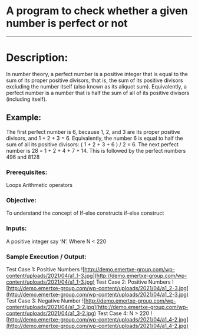 # A program to check whether a given number is perfect or not
---
# Description:
In number theory, a perfect number is a positive integer that is equal to the sum of its proper positive divisors, that is, the sum of its positive divisors excluding the number itself (also known as its aliquot sum). Equivalently, a perfect number is a number that is half the sum of all of its positive divisors (including itself).

## Example:
The first perfect number is 6, because 1, 2, and 3 are its proper positive divisors, and 1 + 2 + 3 = 6. Equivalently, the number 6 is equal to half the sum of all its positive divisors: ( 1 + 2 + 3 + 6 ) / 2 = 6. The next perfect number is 28 = 1 + 2 + 4 + 7 + 14. This is followed by the perfect numbers 496 and 8128

### Prerequisites:
Loops
Arithmetic operators

### Objective:
To understand the concept of If-else constructs
if-else construct

### Inputs:
A positive integer say ‘N’. Where N < 220

### Sample Execution / Output:
Test Case 1: Positive Numbers
![http://demo.emertxe-group.com/wp-content/uploads/2021/04/a1_1-3.jpg](http://demo.emertxe-group.com/wp-content/uploads/2021/04/a1_1-3.jpg)
Test Case 2: Positive Numbers
![http://demo.emertxe-group.com/wp-content/uploads/2021/04/a1_2-3.jpg](http://demo.emertxe-group.com/wp-content/uploads/2021/04/a1_2-3.jpg)
Test Case 3: Negative Number
![http://demo.emertxe-group.com/wp-content/uploads/2021/04/a1_3-2.jpg](http://demo.emertxe-group.com/wp-content/uploads/2021/04/a1_3-2.jpg)
Test Case 4: N > 220
![http://demo.emertxe-group.com/wp-content/uploads/2021/04/a1_4-2.jpg](http://demo.emertxe-group.com/wp-content/uploads/2021/04/a1_4-2.jpg)


